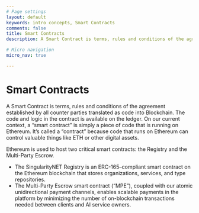 ```yaml
---
# Page settings
layout: default
keywords: intro concepts, Smart Contracts
comments: false
title: Smart Contracts
description: A Smart Contract is terms, rules and conditions of the agreement 

# Micro navigation
micro_nav: true

---
```

# Smart Contracts

A Smart Contract is terms, rules and conditions of the agreement established by all counter parties translated as code into Blockchain. The code and logic in the contract is available on the ledger​.
On our current context, a “smart contract” is simply a piece of code that is running on Ethereum. It’s called a “contract” because code that runs on Ethereum can control valuable things like ETH or other digital assets.

Ethereum is used to host two critical smart contracts: the Registry and the Multi-Party Escrow.

* The SingularityNET Registry is an ERC-165–compliant smart contract on the Ethereum blockchain that stores organizations, services, and type repositories.
* The Multi-Party Escrow smart contract (“MPE”), coupled with our atomic unidirectional payment channels, enables scalable payments in the platform by minimizing the number of on-blockchain transactions needed between clients and AI service owners.



 


